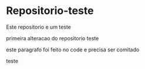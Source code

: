 # Repositorio-teste
Este repositorio e um teste 
<p> primeira alteracao do repositorio teste<p>
<p>este paragrafo foi feito no code e precisa ser comitado</p>
<p> teste</p>